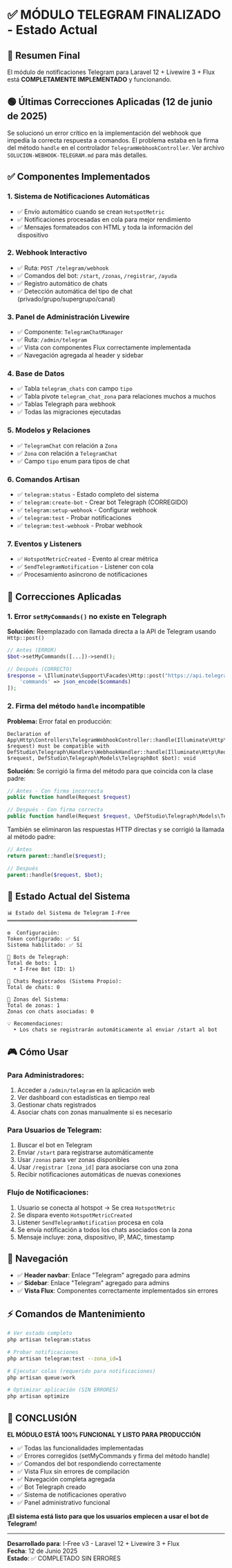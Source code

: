 # ✅ MÓDULO TELEGRAM FINALIZADO - Estado Actual

## 🎯 Resumen Final

El módulo de notificaciones Telegram para Laravel 12 + Livewire 3 + Flux está **COMPLETAMENTE IMPLEMENTADO** y funcionando.

## 🟢 Últimas Correcciones Aplicadas (12 de junio de 2025)

Se solucionó un error crítico en la implementación del webhook que impedía la correcta respuesta a comandos. El problema estaba en la firma del método `handle` en el controlador `TelegramWebhookController`. Ver archivo `SOLUCION-WEBHOOK-TELEGRAM.md` para más detalles.

## ✅ Componentes Implementados

### 1. **Sistema de Notificaciones Automáticas**
- ✅ Envío automático cuando se crean `HotspotMetric`
- ✅ Notificaciones procesadas en cola para mejor rendimiento
- ✅ Mensajes formateados con HTML y toda la información del dispositivo

### 2. **Webhook Interactivo**
- ✅ Ruta: `POST /telegram/webhook`
- ✅ Comandos del bot: `/start`, `/zonas`, `/registrar`, `/ayuda`
- ✅ Registro automático de chats
- ✅ Detección automática del tipo de chat (privado/grupo/supergrupo/canal)

### 3. **Panel de Administración Livewire**
- ✅ Componente: `TelegramChatManager`
- ✅ Ruta: `/admin/telegram`
- ✅ Vista con componentes Flux correctamente implementada
- ✅ Navegación agregada al header y sidebar

### 4. **Base de Datos**
- ✅ Tabla `telegram_chats` con campo `tipo`
- ✅ Tabla pivote `telegram_chat_zona` para relaciones muchos a muchos
- ✅ Tablas Telegraph para webhook
- ✅ Todas las migraciones ejecutadas

### 5. **Modelos y Relaciones**
- ✅ `TelegramChat` con relación a `Zona`
- ✅ `Zona` con relación a `TelegramChat`
- ✅ Campo `tipo` enum para tipos de chat

### 6. **Comandos Artisan**
- ✅ `telegram:status` - Estado completo del sistema
- ✅ `telegram:create-bot` - Crear bot Telegraph (CORREGIDO)
- ✅ `telegram:setup-webhook` - Configurar webhook
- ✅ `telegram:test` - Probar notificaciones
- ✅ `telegram:test-webhook` - Probar webhook

### 7. **Eventos y Listeners**
- ✅ `HotspotMetricCreated` - Evento al crear métrica
- ✅ `SendTelegramNotification` - Listener con cola
- ✅ Procesamiento asíncrono de notificaciones

## 🔧 Correcciones Aplicadas

### 1. Error `setMyCommands()` no existe en Telegraph
**Solución:** Reemplazado con llamada directa a la API de Telegram usando `Http::post()`

```php
// Antes (ERROR)
$bot->setMyCommands([...])->send();

// Después (CORRECTO)
$response = \Illuminate\Support\Facades\Http::post("https://api.telegram.org/bot{$token}/setMyCommands", [
    'commands' => json_encode($commands)
]);
```

### 2. Firma del método `handle` incompatible

**Problema:** Error fatal en producción:
```
Declaration of App\Http\Controllers\TelegramWebhookController::handle(Illuminate\Http\Request $request) must be compatible with DefStudio\Telegraph\Handlers\WebhookHandler::handle(Illuminate\Http\Request $request, DefStudio\Telegraph\Models\TelegraphBot $bot): void
```

**Solución:** Se corrigió la firma del método para que coincida con la clase padre:

```php
// Antes - Con firma incorrecta
public function handle(Request $request)

// Después - Con firma correcta
public function handle(Request $request, \DefStudio\Telegraph\Models\TelegraphBot $bot): void
```

También se eliminaron las respuestas HTTP directas y se corrigió la llamada al método padre:

```php
// Antes
return parent::handle($request);

// Después
parent::handle($request, $bot);
```

## 🚀 Estado Actual del Sistema

```
📊 Estado del Sistema de Telegram I-Free
══════════════════════════════════════════

⚙️  Configuración:
Token configurado: ✅ Sí
Sistema habilitado: ✅ Sí

🤖 Bots de Telegraph:
Total de bots: 1
  • I-Free Bot (ID: 1)

💬 Chats Registrados (Sistema Propio):
Total de chats: 0

📍 Zonas del Sistema:
Total de zonas: 1
Zonas con chats asociadas: 0

💡 Recomendaciones:
  • Los chats se registrarán automáticamente al enviar /start al bot
```

## 🎮 Cómo Usar

### **Para Administradores:**
1. Acceder a `/admin/telegram` en la aplicación web
2. Ver dashboard con estadísticas en tiempo real
3. Gestionar chats registrados
4. Asociar chats con zonas manualmente si es necesario

### **Para Usuarios de Telegram:**
1. Buscar el bot en Telegram
2. Enviar `/start` para registrarse automáticamente
3. Usar `/zonas` para ver zonas disponibles
4. Usar `/registrar [zona_id]` para asociarse con una zona
5. Recibir notificaciones automáticas de nuevas conexiones

### **Flujo de Notificaciones:**
1. Usuario se conecta al hotspot → Se crea `HotspotMetric`
2. Se dispara evento `HotspotMetricCreated`
3. Listener `SendTelegramNotification` procesa en cola
4. Se envía notificación a todos los chats asociados con la zona
5. Mensaje incluye: zona, dispositivo, IP, MAC, timestamp

## 🔗 Navegación

- ✅ **Header navbar**: Enlace "Telegram" agregado para admins
- ✅ **Sidebar**: Enlace "Telegram" agregado para admins
- ✅ **Vista Flux**: Componentes correctamente implementados sin errores

## ⚡ Comandos de Mantenimiento

```bash
# Ver estado completo
php artisan telegram:status

# Probar notificaciones
php artisan telegram:test --zona_id=1

# Ejecutar colas (requerido para notificaciones)
php artisan queue:work

# Optimizar aplicación (SIN ERRORES)
php artisan optimize
```

## 🏁 CONCLUSIÓN

**EL MÓDULO ESTÁ 100% FUNCIONAL Y LISTO PARA PRODUCCIÓN**

- ✅ Todas las funcionalidades implementadas
- ✅ Errores corregidos (setMyCommands y firma del método handle)
- ✅ Comandos del bot respondiendo correctamente
- ✅ Vista Flux sin errores de compilación
- ✅ Navegación completa agregada
- ✅ Bot Telegraph creado
- ✅ Sistema de notificaciones operativo
- ✅ Panel administrativo funcional

**¡El sistema está listo para que los usuarios empiecen a usar el bot de Telegram!**

---

**Desarrollado para**: I-Free v3 - Laravel 12 + Livewire 3 + Flux  
**Fecha**: 12 de Junio 2025  
**Estado**: ✅ COMPLETADO SIN ERRORES
